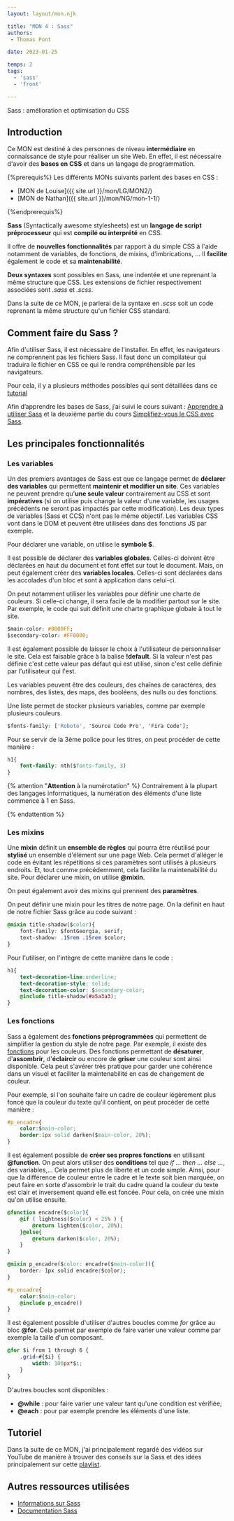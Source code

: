 ```yaml
---
layout: layout/mon.njk

title: "MON 4 : Sass"
authors:
 - Thomas Pont

date: 2023-01-25

temps: 2
tags:
  - 'sass'
  - 'front'

---
```


<!-- Début Résumé -->

Sass : amélioration et optimisation du CSS
<!-- Début Résumé -->

## Introduction

Ce MON est destiné à des personnes de niveau **intermédiaire** en connaissance de style pour réaliser un site Web. En effet, il est nécessaire d'avoir des **bases en CSS** et dans un langage de programmation.

{%prerequis%}
Les différents MONs suivants parlent des bases en CSS :

- [MON de Louise]({{ site.url }}/mon/LG/MON2/)
- [MON de Nathan]({{ site.url }}/mon/NG/mon-1-1/)

{%endprerequis%}

**Sass** (Syntactically awesome stylesheets) est un **langage de script préprocesseur** qui est **compilé ou interprété** en CSS.

Il offre de **nouvelles fonctionnalités** par rapport à du simple CSS à l'aide notamment de variables, de fonctions, de mixins, d'imbrications, ... Il **facilite** également le code et sa **maintenabilité**.

**Deux syntaxes** sont possibles en Sass, une indentée et une reprenant la même structure que CSS. Les extensions de fichier respectivement associées sont *.sass* et *.scss*.

Dans la suite de ce MON, je parlerai de la syntaxe en *.scss* soit un code reprenant la même structure qu'un fichier CSS standard.

## Comment faire du Sass ?

Afin d'utiliser Sass, il est nécessaire de l'installer. En effet, les navigateurs ne comprennent pas les fichiers Sass. Il faut donc un compilateur qui traduira le fichier en CSS ce qui le rendra compréhensible par les navigateurs.

Pour cela, il y a plusieurs méthodes possibles qui sont détaillées dans ce [tutorial](https://openclassrooms.com/fr/courses/6106181-simplifiez-vous-le-css-avec-sass/6599386-installez-sass-sur-votre-machine#:~:text=Installation%20de%20Sass%20avec%20VsCode&text=Cette%20extension%20s'appelle%20Live,onglet%20%E2%80%9Cextension%E2%80%9D%20de%20VsCode.&text=Puis%20recherchez%20l'extension%20Live%20Sass%20Compiler%20et%20installez%2Dl%C3%A0.&text=Vous%20pourrez%20maintenant%20lancer%20facilement%20la%20compilation%20de%20fichiers%20Sass.)

Afin d’apprendre les bases de Sass, j’ai suivi le cours suivant : [Apprendre à utiliser Sass](https://www.pierre-giraud.com/sass-apprendre-cours-complet/) et la deuxième partie du cours [Simplifiez-vous le CSS avec Sass](https://openclassrooms.com/fr/courses/6106181-simplifiez-vous-le-css-avec-sass).

## Les principales fonctionnalités

### Les variables

Un des premiers avantages de Sass est que ce langage permet de **déclarer des variables** qui permettent **maintenir et modifier un site**. Ces variables ne peuvent prendre qu'**une seule valeur** contrairement au CSS et sont **impératives** (si on utilise puis change la valeur d'une variable, les usages précédents ne seront pas impactés par cette modification). Les deux types de variables (Sass et CCS) n'ont pas le même objectif. Les variables CSS vont dans le DOM et peuvent être utilisées dans des fonctions JS par exemple.

Pour déclarer une variable, on utilise le **symbole $**.

Il est possible de déclarer des **variables globales**. Celles-ci doivent être déclarées en haut du document et font effet sur tout le document. Mais, on peut également créer des **variables locales**. Celles-ci sont déclarées dans les accolades d'un bloc et sont à application dans celui-ci.

On peut notamment utiliser les variables pour définir une charte de couleurs. Si celle-ci change, il sera facile de la modifier partout sur le site. Par exemple, le code qui suit définit une charte graphique globale à tout le site.

```css
$main-color: #0000FF;
$secondary-color: #FF0000;
```

Il est également possible de laisser le choix à l'utilisateur de personnaliser le site. Cela est faisable grâce à la balise **!default**. Si la valeur n'est pas définie c'est cette valeur pas défaut qui est utilisé, sinon c'est celle définie par l'utilisateur qui l'est.

Les variables peuvent être des couleurs, des chaînes de caractères, des nombres, des listes, des maps, des booléens, des nulls ou des fonctions.

Une liste permet de stocker plusieurs variables, comme par exemple plusieurs couleurs.

```css
$fonts-family: ['Roboto', 'Source Code Pro', 'Fira Code'];
```

Pour se servir de la 3ème police pour les titres, on peut procéder de cette manière :

```css
h1{
    font-family: nth($fonts-family, 3)
}
```

{% attention "**Attention** à la numérotation" %}
Contrairement à la plupart des langages informatiques, la numération des éléments d'une liste commence à 1 en Sass.

{% endattention %}

### Les mixins

Une **mixin** définit un **ensemble de règles** qui pourra être réutilisé pour **stylisé** un ensemble d'élément sur une page Web. Cela permet d'alléger le code en évitant les répétitions si ces paramètres sont utilisés à plusieurs endroits. Et, tout comme précédemment, cela facilite la maintenabilité du site. Pour déclarer une mixin, on utilise **@mixin**.

On peut également avoir des mixins qui prennent des **paramètres**.

On peut définir une mixin pour les titres de notre page. On la définit en haut de notre fichier Sass grâce au code suivant :

```css
@mixin title-shadow($color){
    font-family: $fontGeorgia, serif;
    text-shadow: .15rem .15rem $color;
}
```

Pour l'utiliser, on l'intègre de cette manière dans le code :

```css
h1{
    text-decoration-line:underline;
    text-decoration-style: solid;
    text-decoration-color: $secondary-color;
    @include title-shadow(#a5a3a3);
}
```

### Les fonctions

Sass a également des **fonctions préprogrammées** qui permettent de simplifier la gestion du style de notre page. Par exemple, il existe des [fonctions](https://sass-lang.com/documentation/modules/color) pour les couleurs. Des fonctions permettant de **désaturer**, d'**assombrir**, d'**éclaircir** ou encore de **griser** une couleur sont ainsi disponible. Cela peut s'avérer très pratique pour garder une cohérence dans un visuel et faciliter la maintenabilité en cas de changement de couleur.

Pour exemple, si l'on souhaite faire un cadre de couleur légèrement plus foncé que la couleur du texte qu'il contient, on peut procéder de cette manière :

```css
#p_encadre{
    color:$main-color;
    border:1px solid darken($main-color, 20%);
}
```

Il est également possible de **créer ses propres fonctions** en utilisant **@function**. On peut alors utiliser des **conditions** tel que *if ... then ... else ...*, des variables,... Cela permet plus de liberté et un code simple. Ainsi, pour que la différence de couleur entre le cadre et le texte soit bien marquée, on peut faire en sorte d'assombrir le trait du cadre quand la couleur du texte est clair et inversement quand elle est foncée. Pour cela, on crée une mixin qu'on utilise ensuite.

```css
@function encadre($color){
    @if ( lightness($color) < 25% ) {
        @return lighten($color, 20%);
    }@else{
        @return darken($color, 20%);
    }
}

@mixin p_encadre($color: encadre($main-color)){
    border: 1px solid encadre($color);
}

#p_encadre{
    color:$main-color;
    @include p_encadre()
}
```

Il est également possible d'utiliser d'autres boucles comme *for* grâce au bloc **@for**. Cela permet par exemple de faire varier une valeur comme par exemple la taille d'un composant.

```css
@for $i from 1 through 6 {
    .grid-#{$i} {
        width: 100px*$i;
    }
}
```

D'autres boucles sont disponibles :

- **@while** : pour faire varier une valeur tant qu'une condition est vérifiée;
- **@each** : pour par exemple prendre les éléments d'une liste.

## Tutoriel

Dans la suite de ce MON, j'ai principalement regardé des vidéos sur YouTube de manière à trouver des conseils sur la Sass et des idées principalement sur cette [playlist](https://www.youtube.com/playlist?list=PL4-IK0AVhVjMYRhK9vRPatSlb-9r0aKgh).

## Autres ressources utilisées

- [Informations sur Sass](https://fr.wikipedia.org/wiki/Sass_(langage))
- [Documentation Sass](https://sass-lang.com/documentation/)
